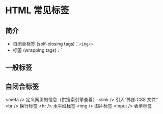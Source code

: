 # HTML 常见标签

## 简介

- 自闭合标签 (self-closing tags)：`<img/>`
- 标签 (wrapping tags)：`

## 一般标签

## 自闭合标签

\<meta /> 定义网页的信息（供搜索引擎查看）
\<link /> 引入“外部 CSS 文件”
\<br /> 换行标签
\<hr /> 水平线标签
\<img /> 图片标签
\<input /> 表单标签
